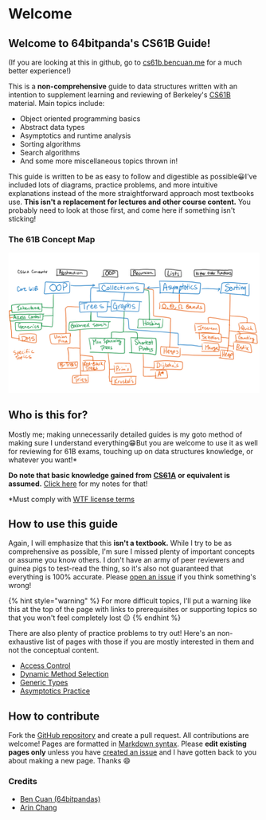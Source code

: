 # Welcome

## Welcome to 64bitpanda's CS61B Guide!

\(If you are looking at this in github, go to [cs61b.bencuan.me](https://cs61b.bencuan.me) for a much better experience!\)

This is a **non-comprehensive** guide to data structures written with an intention to supplement learning and reviewing of Berkeley's [CS61B](https://inst.eecs.berkeley.edu/~cs61b) material. Main topics include:

* Object oriented programming basics
* Abstract data types
* Asymptotics and runtime analysis
* Sorting algorithms
* Search algorithms
* And some more miscellaneous topics thrown in!

This guide is written to be as easy to follow and digestible as possible😀I've included lots of diagrams, practice problems, and more intuitive explanations instead of the more straightforward approach most textbooks use. **This isn't a replacement for lectures and other course content.** You probably need to look at those first, and come here if something isn't sticking!

### The 61B Concept Map

![](.gitbook/assets/image%20%2858%29.png)

## Who is this for?

Mostly me; making unnecessarily detailed guides is my goto method of making sure I understand everything😁But you are welcome to use it as well for reviewing for 61B exams, touching up on data structures knowledge, or whatever you want!\*

**Do note that basic knowledge gained from** [**CS61A**](https://cs61a.org/) **or equivalent is assumed.** [Click here](https://64bitpandas.github.io/cs61a) for my notes for that!

\*Must comply with [WTF license terms](https://github.com/64bitpandas/cs61b-notes/blob/master/LICENSE.md)

## How to use this guide

Again, I will emphasize that this **isn't a textbook.** While I try to be as comprehensive as possible, I'm sure I missed plenty of important concepts or assume you know others. I don't have an army of peer reviewers and guinea pigs to test-read the thing, so it's also not guaranteed that everything is 100% accurate. Please [open an issue](https://github.com/64bitpandas/cs61b-notes/issues) if you think something's wrong!

{% hint style="warning" %}
For more difficult topics, I'll put a warning like this at the top of the page with links to prerequisites or supporting topics so that you won't feel completely lost 😉
{% endhint %}

There are also plenty of practice problems to try out! Here's an non-exhaustive list of pages with those if you are mostly interested in them and not the conceptual content.

* [Access Control](oop/access-control.md#practice)
* [Dynamic Method Selection](oop/dynamic-method-selection.md)
* [Generic Types](oop/generics.md#generic-subtypes)
* [Asymptotics Practice](asymptotics/asymptotics-practice.md)

## How to contribute

Fork the [GitHub repository](https://github.com/64bitpandas/cs61b-notes) and create a pull request. All contributions are welcome! Pages are formatted in [Markdown syntax](https://docs.gitbook.com/editing-content/markdown). Please **edit existing pages only** unless you have [created an issue](https://github.com/64bitpandas/cs61b-notes/issues) and I have gotten back to you about making a new page. Thanks 😄

### Credits

* [Ben Cuan \(64bitpandas\)](https://github.com/64bitpandas)
* [Arin Chang](https://github.com/arinchang)

